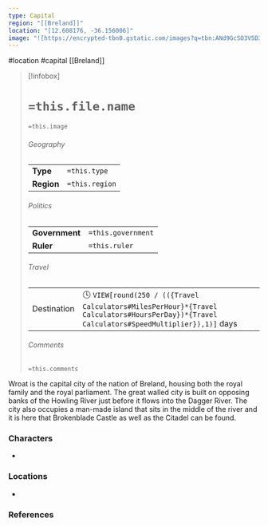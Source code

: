 ```yaml
---
type: Capital
region: "[[Breland]]"
location: "[12.608176, -36.156006]"
image: "![https://encrypted-tbn0.gstatic.com/images?q=tbn:ANd9GcSO3V5D3YxIVjDjCYqp3PFwOz0r-VZjm5L0Ug&s|250](https://encrypted-tbn0.gstatic.com/images?q=tbn:ANd9GcSO3V5D3YxIVjDjCYqp3PFwOz0r-VZjm5L0Ug&s)"
---
```

 #location #capital [[Breland]]

> [!infobox]
> # `=this.file.name`
> `=this.image`
> ###### Geography
> |  |  |
> | ---- | ---- |
> | **Type** | `=this.type` |
> | **Region** | `=this.region` |
> ###### Politics
> |  |  |
> | ---- | ---- |
> | **Government** | `=this.government` |
> | **Ruler** | `=this.ruler` |
> ###### Travel
> |  |  |
> | ---- | ---- |
> | Destination | 🕓 `VIEW[round(250 / (({Travel Calculators#MilesPerHour}*{Travel Calculators#HoursPerDay})*{Travel Calculators#SpeedMultiplier}),1)]` days |
> ###### Comments
> `=this.comments`

Wroat is the capital city of the nation of Breland, housing both the royal family and the royal parliament. The great walled city is built on opposing banks of the Howling River just before it flows into the Dagger River. The city also occupies a man-made island that sits in the middle of the river and it is here that Brokenblade Castle as well as the Citadel can be found.

### Characters

- 

### Locations

- 

### References
